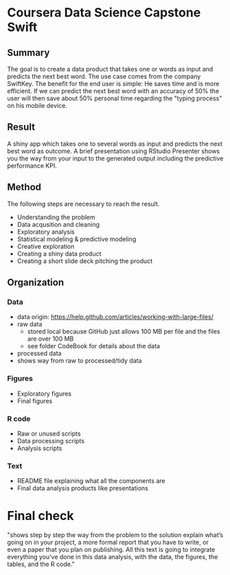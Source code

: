 # Coursera Data Science Capstone Swift

## Summary
The goal is to create a data product that takes one or words as input and predicts the next best word. The use case comes from the company SwiftKey. The benefit for the end user is simple: He saves time and is more efficient. If we can predict the next best word with an accuracy of 50% the user will then save about 50% personal time regarding the "typing process" on his mobile device.

## Result
A shiny app which takes one to several words as input and predicts the next best word as outcome. A brief presentation using RStudio Presenter shows you the way from your input to the generated output including the predictive performance KPI.

## Method
The following steps are necessary to reach the result.
- Understanding the problem 
- Data acqusition and cleaning 
- Exploratory analysis 
- Statistical modeling & predictive modeling 
- Creative exploration 
- Creating a shiny data product 
- Creating a short slide deck pitching the product 

## Organization

### Data
- data origin: https://help.github.com/articles/working-with-large-files/
- raw data
    + stored local because GitHub just allows 100 MB per file and the files are over 100 MB
    + see folder CodeBook for details about the data
- processed data 
- shows way from raw to processed/tidy data 

### Figures
- Exploratory figures 
- Final figures


### R code
- Raw or unused scripts 
- Data processing scripts 
- Analysis scripts 

### Text
- README file explaining what all the components are
- Final data analysis products like presentations

# Final check
"shows step by step the way from the problem to the solution
explain what’s going on in your project, a more formal report that you have to write, or even a paper that you plan on publishing. All this text is going to integrate everything you’ve done in this data analysis, with the data, the figures, the tables, and the R code."
